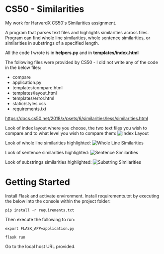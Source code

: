 # CS50 - Similarities
My work for HarvardX CS50's Similarities assignment.

A program that parses text files and highlights similarities across files. Program can find whole line similarities, whole sentence similarities, or similarities in substrings of a specified length.

All the code I wrote is in **helpers.py** and in **templates/index.html**

The following files were provided by CS50 - I did not write any of the code in the below files:
* compare
* application.py
* templates/compare.html
* templates/layout.html
* templates/error.html
* static/styles.css
* requirements.txt

https://docs.cs50.net/2018/x/psets/6/similarities/less/similarities.html


Look of index layout where you choose, the two text files you wish to compare and to what level you wish to compare them:
![Index Layout](https://i.imgur.com/goO1WeN.png)


Look of whole line similarities highlighted:
![Whole Line Similarities](https://i.imgur.com/aMjlnnC.png)


Look of sentence similarities highlighted:
![Sentence Similarities](https://i.imgur.com/voVwDlC.png)


Look of substrings similarities highlighted:
![Substring Similarities](https://i.imgur.com/LtWBgNG.png)


# Getting Started

Install Flask and activate environment. 
Install requirements.txt by executing the below into the console within the project folder:

```
pip install -r requirements.txt
```

Then execute the following to run:
```
export FLASK_APP=application.py
```
```
flask run
```

Go to the local host URL provided.
